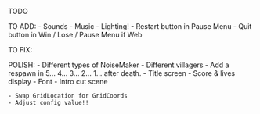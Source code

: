 TODO

TO ADD:
    - Sounds
    - Music
    - Lighting!
    - Restart button in Pause Menu
    - Quit button in Win / Lose / Pause Menu if Web

TO FIX:

POLISH:
    - Different types of NoiseMaker
    - Different villagers
    - Add a respawn in 5... 4... 3... 2... 1... after death.
    - Title screen
    - Score & lives display
    - Font
    - Intro cut scene

    - Swap GridLocation for GridCoords
    - Adjust config value!!